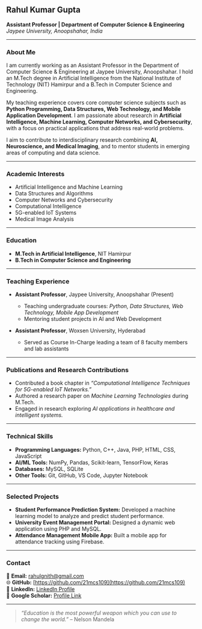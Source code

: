 ## **Rahul Kumar Gupta**  
**Assistant Professor | Department of Computer Science & Engineering**  
*Jaypee University, Anoopshahar, India*  

---

### **About Me**
I am currently working as an Assistant Professor in the Department of Computer Science & Engineering at Jaypee University, Anoopshahar. I hold an M.Tech degree in Artificial Intelligence from the National Institute of Technology (NIT) Hamirpur and a B.Tech in Computer Science and Engineering.  

My teaching experience covers core computer science subjects such as **Python Programming, Data Structures, Web Technology, and Mobile Application Development**. I am passionate about research in **Artificial Intelligence, Machine Learning, Computer Networks, and Cybersecurity**, with a focus on practical applications that address real-world problems.  

I aim to contribute to interdisciplinary research combining **AI, Neuroscience, and Medical Imaging**, and to mentor students in emerging areas of computing and data science.  

---

### **Academic Interests**
- Artificial Intelligence and Machine Learning  
- Data Structures and Algorithms  
- Computer Networks and Cybersecurity  
- Computational Intelligence  
- 5G-enabled IoT Systems  
- Medical Image Analysis  

---

### **Education**
- **M.Tech in Artificial Intelligence**, NIT Hamirpur  
- **B.Tech in Computer Science and Engineering**  

---

### **Teaching Experience**
- **Assistant Professor**, Jaypee University, Anoopshahar (Present)  
  - Teaching undergraduate courses: *Python, Data Structures, Web Technology, Mobile App Development*  
  - Mentoring student projects in AI and Web Development  

- **Assistant Professor**, Woxsen University, Hyderabad  
  - Served as Course In-Charge leading a team of 8 faculty members and lab assistants  

---

### **Publications and Research Contributions**
- Contributed a book chapter in *“Computational Intelligence Techniques for 5G-enabled IoT Networks.”*  
- Authored a research paper on *Machine Learning Technologies* during M.Tech.  
- Engaged in research exploring *AI applications in healthcare and intelligent systems.*  

---

### **Technical Skills**
- **Programming Languages:** Python, C++, Java, PHP, HTML, CSS, JavaScript  
- **AI/ML Tools:** NumPy, Pandas, Scikit-learn, TensorFlow, Keras  
- **Databases:** MySQL, SQLite  
- **Other Tools:** Git, GitHub, VS Code, Jupyter Notebook  

---

### **Selected Projects**
- **Student Performance Prediction System:** Developed a machine learning model to analyze and predict student performance.  
- **University Event Management Portal:** Designed a dynamic web application using PHP and MySQL.  
- **Attendance Management Mobile App:** Built a mobile app for attendance tracking using Firebase.  

---

### **Contact**
📧 **Email:** rahulgnith@gmail.com  
🌐 **GitHub:** [https://github.com/21mcs109](https://github.com/21mcs109)  
🔗 **LinkedIn:** [LinkedIn Profile](https://www.linkedin.com/in/rgnith/)  
📄 **Google Scholar:** [Profile Link](https://scholar.google.com/citations?view_op=list_works&hl=en&hl=en&user=yo64LBIAAAAJ)  

---

> *“Education is the most powerful weapon which you can use to change the world.”* – Nelson Mandela  
